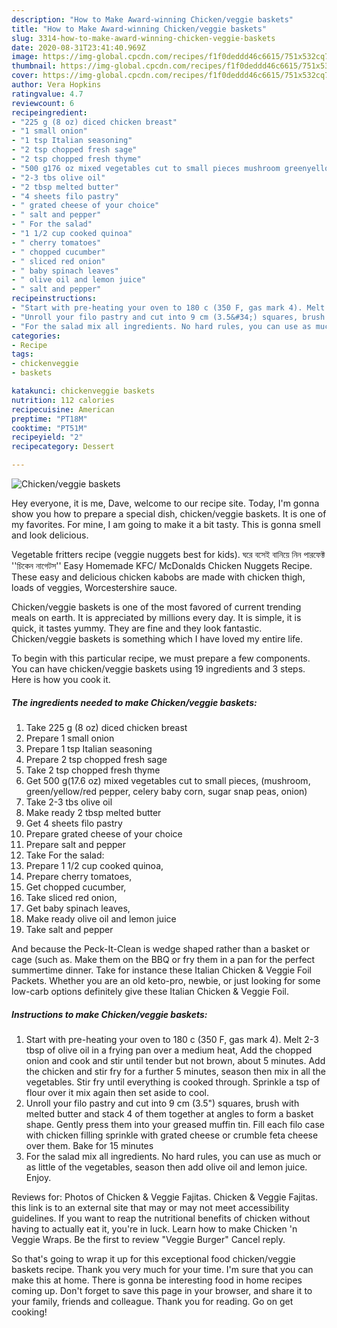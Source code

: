 ```yaml
---
description: "How to Make Award-winning Chicken/veggie baskets"
title: "How to Make Award-winning Chicken/veggie baskets"
slug: 3314-how-to-make-award-winning-chicken-veggie-baskets
date: 2020-08-31T23:41:40.969Z
image: https://img-global.cpcdn.com/recipes/f1f0deddd46c6615/751x532cq70/chickenveggie-baskets-recipe-main-photo.jpg
thumbnail: https://img-global.cpcdn.com/recipes/f1f0deddd46c6615/751x532cq70/chickenveggie-baskets-recipe-main-photo.jpg
cover: https://img-global.cpcdn.com/recipes/f1f0deddd46c6615/751x532cq70/chickenveggie-baskets-recipe-main-photo.jpg
author: Vera Hopkins
ratingvalue: 4.7
reviewcount: 6
recipeingredient:
- "225 g (8 oz) diced chicken breast"
- "1 small onion"
- "1 tsp Italian seasoning"
- "2 tsp chopped fresh sage"
- "2 tsp chopped fresh thyme"
- "500 g176 oz mixed vegetables cut to small pieces mushroom greenyellowred pepper celery baby corn sugar snap peas onion"
- "2-3 tbs olive oil"
- "2 tbsp melted butter"
- "4 sheets filo pastry"
- " grated cheese of your choice"
- " salt and pepper"
- " For the salad"
- "1 1/2 cup cooked quinoa"
- " cherry tomatoes"
- " chopped cucumber"
- " sliced red onion"
- " baby spinach leaves"
- " olive oil and lemon juice"
- " salt and pepper"
recipeinstructions:
- "Start with pre-heating your oven to 180 c (350 F, gas mark 4). Melt 2-3 tbsp of olive oil in a frying pan over a medium heat, Add the chopped onion and cook and stir until tender but not brown, about 5 minutes. Add the chicken and stir fry for a further 5 minutes, season then mix in all the vegetables. Stir fry until everything is cooked through. Sprinkle a tsp of flour over it mix again then set aside to cool."
- "Unroll your filo pastry and cut into 9 cm (3.5&#34;) squares, brush with melted butter and stack 4 of them together at angles to form a basket shape. Gently press them into your greased muffin tin. Fill each filo case with chicken filling sprinkle with grated cheese or crumble feta cheese over them. Bake for 15 minutes"
- "For the salad mix all ingredients. No hard rules, you can use as much or as little of the vegetables, season then add olive oil and lemon juice. Enjoy."
categories:
- Recipe
tags:
- chickenveggie
- baskets

katakunci: chickenveggie baskets 
nutrition: 112 calories
recipecuisine: American
preptime: "PT18M"
cooktime: "PT51M"
recipeyield: "2"
recipecategory: Dessert

---
```



![Chicken/veggie baskets](https://img-global.cpcdn.com/recipes/f1f0deddd46c6615/751x532cq70/chickenveggie-baskets-recipe-main-photo.jpg)

Hey everyone, it is me, Dave, welcome to our recipe site. Today, I'm gonna show you how to prepare a special dish, chicken/veggie baskets. It is one of my favorites. For mine, I am going to make it a bit tasty. This is gonna smell and look delicious.

Vegetable fritters recipe (veggie nuggets best for kids). ঘরে বসেই বানিয়ে নিন পারফেক্ট &#39;&#39;চিকেন নাগেটস&#39;&#39; Easy Homemade KFC/ McDonalds Chicken Nuggets Recipe. These easy and delicious chicken kabobs are made with chicken thigh, loads of veggies, Worcestershire sauce.

Chicken/veggie baskets is one of the most favored of current trending meals on earth. It is appreciated by millions every day. It is simple, it is quick, it tastes yummy. They are fine and they look fantastic. Chicken/veggie baskets is something which I have loved my entire life.


To begin with this particular recipe, we must prepare a few components. You can have chicken/veggie baskets using 19 ingredients and 3 steps. Here is how you cook it.

<!--inarticleads1-->

##### The ingredients needed to make Chicken/veggie baskets:

1. Take 225 g (8 oz) diced chicken breast
1. Prepare 1 small onion
1. Prepare 1 tsp Italian seasoning
1. Prepare 2 tsp chopped fresh sage
1. Take 2 tsp chopped fresh thyme
1. Get 500 g(17.6 oz) mixed vegetables cut to small pieces, (mushroom, green/yellow/red pepper, celery baby corn, sugar snap peas, onion)
1. Take 2-3 tbs olive oil
1. Make ready 2 tbsp melted butter
1. Get 4 sheets filo pastry
1. Prepare  grated cheese of your choice
1. Prepare  salt and pepper
1. Take  For the salad:
1. Prepare 1 1/2 cup cooked quinoa,
1. Prepare  cherry tomatoes,
1. Get  chopped cucumber,
1. Take  sliced red onion,
1. Get  baby spinach leaves,
1. Make ready  olive oil and lemon juice
1. Take  salt and pepper


And because the Peck-It-Clean is wedge shaped rather than a basket or cage (such as. Make them on the BBQ or fry them in a pan for the perfect summertime dinner. Take for instance these Italian Chicken &amp; Veggie Foil Packets. Whether you are an old keto-pro, newbie, or just looking for some low-carb options definitely give these Italian Chicken &amp; Veggie Foil. 

<!--inarticleads2-->

##### Instructions to make Chicken/veggie baskets:

1. Start with pre-heating your oven to 180 c (350 F, gas mark 4). Melt 2-3 tbsp of olive oil in a frying pan over a medium heat, Add the chopped onion and cook and stir until tender but not brown, about 5 minutes. Add the chicken and stir fry for a further 5 minutes, season then mix in all the vegetables. Stir fry until everything is cooked through. Sprinkle a tsp of flour over it mix again then set aside to cool.
1. Unroll your filo pastry and cut into 9 cm (3.5&#34;) squares, brush with melted butter and stack 4 of them together at angles to form a basket shape. Gently press them into your greased muffin tin. Fill each filo case with chicken filling sprinkle with grated cheese or crumble feta cheese over them. Bake for 15 minutes
1. For the salad mix all ingredients. No hard rules, you can use as much or as little of the vegetables, season then add olive oil and lemon juice. Enjoy.


Reviews for: Photos of Chicken &amp; Veggie Fajitas. Chicken &amp; Veggie Fajitas. this link is to an external site that may or may not meet accessibility guidelines. If you want to reap the nutritional benefits of chicken without having to actually eat it, you&#39;re in luck. Learn how to make Chicken &#39;n Veggie Wraps. Be the first to review &#34;Veggie Burger&#34; Cancel reply. 

So that's going to wrap it up for this exceptional food chicken/veggie baskets recipe. Thank you very much for your time. I'm sure that you can make this at home. There is gonna be interesting food in home recipes coming up. Don't forget to save this page in your browser, and share it to your family, friends and colleague. Thank you for reading. Go on get cooking!
